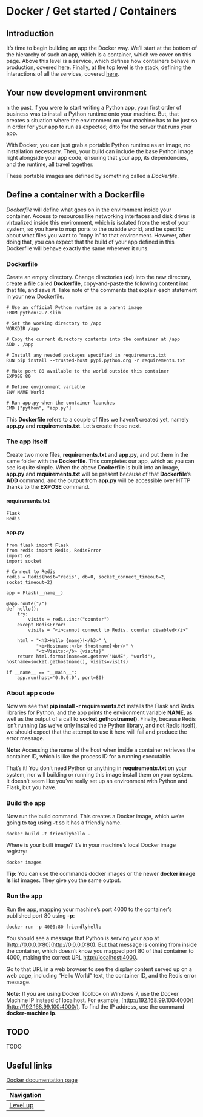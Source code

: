 # Docker / Get started / Containers #

## Introduction ##

It’s time to begin building an app the Docker way. We’ll start at the bottom of the hierarchy of such an app, which is a container, which we cover on this page. Above this level is a service, which defines how containers behave in production, covered [here](TODO). Finally, at the top level is the stack, defining the interactions of all the services, covered [here](TODO).

## Your new development environment ##

n the past, if you were to start writing a Python app, your first order of business was to install a Python runtime onto your machine. But, that creates a situation where the environment on your machine has to be just so in order for your app to run as expected; ditto for the server that runs your app.

With Docker, you can just grab a portable Python runtime as an image, no installation necessary. Then, your build can include the base Python image right alongside your app code, ensuring that your app, its dependencies, and the runtime, all travel together.

These portable images are defined by something called a *Dockerfile*.

## Define a container with a Dockerfile ##

*Dockerfile* will define what goes on in the environment inside your container. Access to resources like networking interfaces and disk drives is virtualized inside this environment, which is isolated from the rest of your system, so you have to map ports to the outside world, and be specific about what files you want to “copy in” to that environment. However, after doing that, you can expect that the build of your app defined in this Dockerfile will behave exactly the same wherever it runs.

### Dockerfile ###

Create an empty directory. Change directories (**cd**) into the new directory, create a file called **Dockerfile**, copy-and-paste the following content into that file, and save it. Take note of the comments that explain each statement in your new Dockerfile.

    # Use an official Python runtime as a parent image
    FROM python:2.7-slim

    # Set the working directory to /app
    WORKDIR /app

    # Copy the current directory contents into the container at /app
    ADD . /app

    # Install any needed packages specified in requirements.txt
    RUN pip install --trusted-host pypi.python.org -r requirements.txt

    # Make port 80 available to the world outside this container
    EXPOSE 80

    # Define environment variable
    ENV NAME World

    # Run app.py when the container launches
    CMD ["python", "app.py"]

This **Dockerfile** refers to a couple of files we haven’t created yet, namely **app.py** and **requirements.txt**. Let’s create those next.

### The app itself ###

Create two more files, **requirements.txt** and **app.py**, and put them in the same folder with the **Dockerfile**. This completes our app, which as you can see is quite simple. When the above **Dockerfile** is built into an image, **app.py** and **requirements.txt** will be present because of that **Dockerfile**’s **ADD** command, and the output from **app.py** will be accessible over HTTP thanks to the **EXPOSE** command.

#### requirements.txt ####

    Flask
    Redis

#### app.py ####

    from flask import Flask
    from redis import Redis, RedisError
    import os
    import socket

    # Connect to Redis
    redis = Redis(host="redis", db=0, socket_connect_timeout=2, socket_timeout=2)

    app = Flask(__name__)

    @app.route("/")
    def hello():
        try:
            visits = redis.incr("counter")
        except RedisError:
            visits = "<i>cannot connect to Redis, counter disabled</i>"

        html = "<h3>Hello {name}!</h3>" \
               "<b>Hostname:</b> {hostname}<br/>" \
               "<b>Visits:</b> {visits}"
        return html.format(name=os.getenv("NAME", "world"), hostname=socket.gethostname(), visits=visits)

    if __name__ == "__main__":
        app.run(host='0.0.0.0', port=80)

### About app code ###

Now we see that **pip install -r requirements.txt** installs the Flask and Redis libraries for Python, and the app prints the environment variable **NAME**, as well as the output of a call to **socket.gethostname()**. Finally, because Redis isn’t running (as we’ve only installed the Python library, and not Redis itself), we should expect that the attempt to use it here will fail and produce the error message.

**Note:** Accessing the name of the host when inside a container retrieves the container ID, which is like the process ID for a running executable.

That’s it! You don’t need Python or anything in **requirements.txt** on your system, nor will building or running this image install them on your system. It doesn’t seem like you’ve really set up an environment with Python and Flask, but you have.

### Build the app ###

Now run the build command. This creates a Docker image, which we’re going to tag using **-t** so it has a friendly name.

    docker build -t friendlyhello .

Where is your built image? It’s in your machine’s local Docker image registry:

    docker images

**Tip:** You can use the commands docker images or the newer **docker image ls** list images. They give you the same output.

### Run the app ###

Run the app, mapping your machine’s port 4000 to the container’s published port 80 using **-p**:

    docker run -p 4000:80 friendlyhello

You should see a message that Python is serving your app at [http://0.0.0.0:80](http://0.0.0.0:80). But that message is coming from inside the container, which doesn’t know you mapped port 80 of that container to 4000, making the correct URL [http://localhost:4000](http://localhost:4000).

Go to that URL in a web browser to see the display content served up on a web page, including “Hello World” text, the container ID, and the Redis error message.

**Note:** If you are using Docker Toolbox on Windows 7, use the Docker Machine IP instead of localhost. For example, [http://192.168.99.100:4000/](http://192.168.99.100:4000/). To find the IP address, use the command **docker-machine ip**.

## TODO ##

TODO

## Useful links ##

[Docker documentation page](https://docs.docker.com/get-started/part2/)

| Navigation               |
| ------------------------ |
| [Level up](../README.md) |
